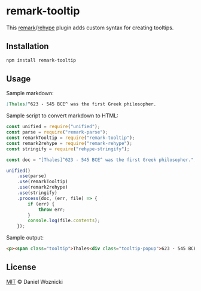 # remark-tooltip

This [remark][remark]/[rehype][rehype] plugin adds custom syntax for creating tooltips.

## Installation

```sh
npm install remark-tooltip
```

## Usage

Sample markdown:

```markdown
[Thales]^623 - 545 BCE^ was the first Greek philosopher.
```

Sample script to convert markdown to HTML:

```javascript
const unified = require("unified");
const parse = require("remark-parse");
const remarkTooltip = require("remark-tooltip");
const remark2rehype = require("remark-rehype");
const stringify = require("rehype-stringify");

const doc = "[Thales]^623 - 545 BCE^ was the first Greek philosopher.";

unified()
    .use(parse)
    .use(remarkTooltip)
    .use(remark2rehype)
    .use(stringify)
    .process(doc, (err, file) => {
        if (err) {
            throw err;
        }
        console.log(file.contents);
    });
```

Sample output:

```html
<p><span class="tooltip">Thales<div class="tooltip-popup">623 - 545 BCE</div></span> was the first Greek philosopher.</p>
```

## License
[MIT][license] © Daniel Woznicki

<!-- Definitions -->
[remark]: https://github.com/remarkjs/remark

[rehype]: https://github.com/rehypejs/rehype

[license]: license

